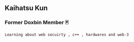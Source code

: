 ## Kaihatsu Kun 
### Former Doxbin Member 🃏
 ` Learning about web secuirty , c++ , hardwares and web-3
`
